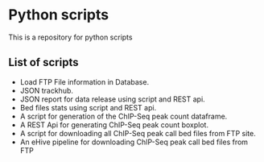 # Python scripts
This is a repository for python scripts

## List of scripts

* Load FTP File information in Database.
* JSON trackhub.
* JSON report for data release using script and REST api.
* Bed files stats using script and REST api.
* A script for generation of the ChIP-Seq peak count dataframe.
* A REST Api for generating ChIP-Seq peak count boxplot.
* A script for downloading all ChIP-Seq peak call bed files from FTP site.
* An eHive pipeline for downloading ChIP-Seq peak call bed files from FTP
